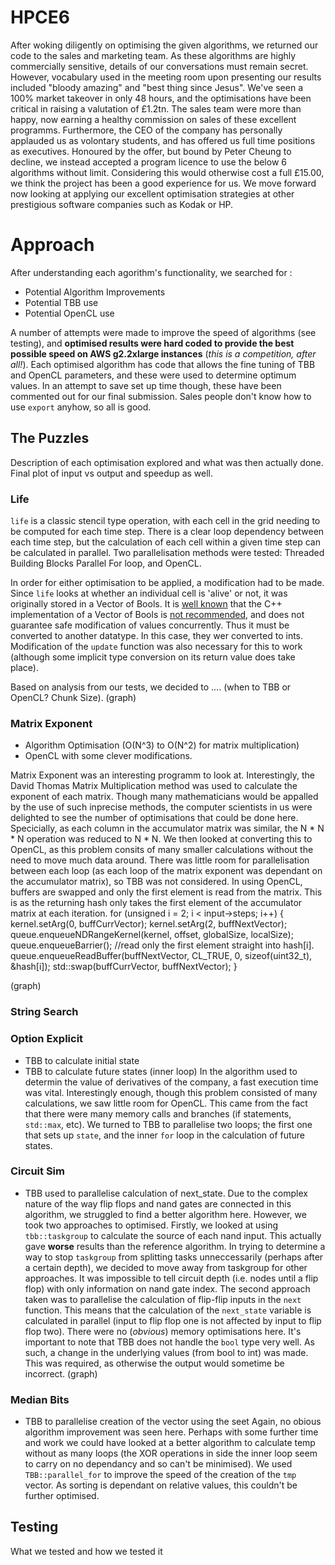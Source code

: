 # HPCE6 
After woking diligently on optimising the given algorithms, we returned our code to the sales and marketing team. As these algorithms are highly commercially sensitive, details of our conversations must remain secret. However, vocabulary used in the meeting room upon presenting our results included "bloody amazing" and "best thing since Jesus". We've seen a 100% market takeover in only 48 hours, and the optimisations have been critical in raising a valutation of £1.2tn. The sales team were more than happy, now earning a healthy commission on sales of these excellent programms. 
Furthermore, the CEO of the company has personally applauded us as volontary students, and has offered us full time positions as executives. Honoured by the offer, but bound by Peter Cheung to decline, we instead accepted a program licence to use the below 6 algorithms without limit. Considering this would otherwise cost a full £15.00, we think the project has been a good experience for us.
We move forward now looking at applying our excellent optimisation strategies at other prestigious software companies such as Kodak or HP.
# Approach 
After understanding each agorithm's functionality, we searched for :
- Potential Algorithm Improvements
- Potential TBB use
- Potential OpenCL use

A number of attempts were made to improve the speed of algorithms (see testing), and **optimised results were hard coded to provide the best possible speed on AWS g2.2xlarge instances** (*this is a competition, after all!*). Each optimised algorithm has code that allows the fine tuning of TBB and OpenCL parameters, and these were used to determine optimum values. In an attempt to save set up time though, these have been commented out for our final submission. Sales people don't know how to use `export` anyhow, so all is good.
## The Puzzles
Description of each optimisation explored and what was then actually done. Final plot of input vs output and speedup as well.
### Life
`life` is a classic stencil type operation, with each cell in the grid needing to be computed for each time step. There is a clear loop dependency between each time step, but the calculation of each cell within a given time step can be calculated in parallel. Two parallelisation methods were tested: Threaded Building Blocks Parallel For loop, and OpenCL.

In order for either optimisation to be applied, a modification had to be made. Since `life` looks at whether an individual cell is 'alive' or not, it was originally stored in a Vector of Bools. It is [well known](https://www.google.co.uk/?q=c%2B%2B+vector+bool) that the C++ implementation of a Vector of Bools is [not recommended](http://www.codingstandard.com/rule/17-1-1-do-not-use-stdvector/), and does not guarantee safe modification of values concurrently. Thus it must be converted to another datatype. In this case, they wer converted to ints. Modification of the `update` function was also necessary for this to work (although some implicit type conversion on its return value does take place).

 Based on analysis from our tests, we decided to .... (when to TBB or OpenCL? Chunk Size). 
(graph)
### Matrix Exponent
- Algorithm Optimisation (O(N^3) to O(N^2) for matrix multiplication)
- OpenCL with some clever modifications.

Matrix Exponent was an interesting programm to look at. Interestingly, the David Thomas Matrix Multiplication method was used to calculate the exponent of each matrix. Though many mathematicians would be appalled by the use of such inprecise methods, the computer scientists in us were delighted to see the number of optimisations that could be done here. Specicially, as each column in the accumulator matrix was similar, the N \* N \* N operation was reduced to N \* N. We then looked at converting this to OpenCL, as this problem consits of many smaller calculations without the need to move much data around. There was little room for parallelisation between each loop (as each loop of the matrix exponent was dependant on the accumulator matrix), so TBB was not considered.
In using OpenCL, buffers are swapped and only the first element is read from the matrix. This is as the returning hash only takes the first element of the accumulator matrix at each iteration.
    for (unsigned i = 2; i < input->steps; i++) {
      kernel.setArg(0, buffCurrVector);
      kernel.setArg(2, buffNextVector);
      queue.enqueueNDRangeKernel(kernel, offset, globalSize, localSize); 
      queue.enqueueBarrier();
      //read only the first element straight into hash[i].
      queue.enqueueReadBuffer(buffNextVector, CL_TRUE, 0, sizeof(uint32_t), &hash[i]);
      std::swap(buffCurrVector, buffNextVector);
    }
    
(graph)
### String Search
### Option Explicit
- TBB to calculate initial state
- TBB to calculate future states (inner loop)
In the algorithm used to determin the value of derivatives of the company, a fast execution time was vital. Interestingly enough, though this problem consisted of many calculations, we saw little room for OpenCL. This came from the fact that there were many memory calls and branches (if statements, `std::max`, etc). We turned to TBB to parallelise two loops; the first one that sets up `state`, and the inner `for` loop in the calculation of future states. 
### Circuit Sim
- TBB used to parallelise calculation of next_state.
Due to the complex nature of the way flip flops and nand gates are connected in this algorithm, we struggled to find a better algorithm here. However, we took two approaches to optimised. Firstly, we looked at using `tbb::taskgroup` to calculate the source of each nand input. This actually gave **worse** results than the reference algorithm. In trying to determine a way to stop `taskgroup` from splitting tasks unneccessarily (perhaps after a certain depth), we decided to move away from taskgroup for other approaches. It was impossible to tell circuit depth (i.e. nodes until a flip flop) with only information on nand gate index.
The second approach taken was to parallelise the calculation of flip-flip inputs in the `next` function. This means that the calculation of the `next_state` variable is calculated in parallel (input to flip flop one is not affected by input to flip flop two). There were no (*obvious*) memory optimisations here.
It's important to note that TBB does not handle the `bool` type very well. As such, a change in the underlying values (from bool to int) was made. This was required, as otherwise the output would sometime be incorrect.
(graph)
### Median Bits
- TBB to parallelise creation of the vector using the seet
Again, no obious algorithm improvement was seen here. Perhaps with some further time and work we could have looked at a better algorithm to calculate temp without as many loops (the XOR operations in side the inner loop seem to carry on no dependancy and so can't be minimised). 
We used `TBB::parallel_for` to improve the speed of the creation of the `tmp` vector. As sorting is dependant on relative values, this couldn't be further optimised. 
## Testing
What we tested and how we tested it